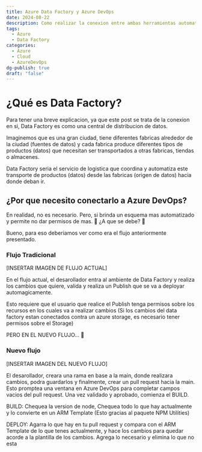 ```yaml
---
title: Azure Data Factory y Azure DevOps
date: 2024-08-22
description: Como realizar la conexion entre ambas herramientas automaticamente
tags:
  - Azure
  - Data Factory
categories:
  - Azure
  - Cloud
  - AzureDevOps
dg-publish: true
draft: "false"
---
```


# ¿Qué es Data Factory?

Para tener una breve explicacion, ya que este post se trata de la conexion en si, Data Factory es como una central de distribucion de datos.

Imaginemos que es una gran ciudad, tiene diferentes fabricas alrededor de la ciudad (fuentes de datos) y cada fabrica produce diferentes tipos de productos (datos) que necesitan ser transportados a otras fabricas, tiendas o almacenes.

Data Factory seria el servicio de logistica que coordina y automatiza este transporte de productos (datos) desde las fabricas (origen de datos) hacia donde deban ir.

## ¿Por que necesito conectarlo a Azure DevOps?

En realidad, no es necesario. Pero, si brinda un esquema mas automatizado y permite no dar permisos de mas. 🤔 ¿A que se debe? 🤔

Bueno, para eso deberiamos ver como era el flujo anteriormente presentado.
### Flujo Tradicional 
[INSERTAR IMAGEN DE FLUJO ACTUAL]

En el flujo actual, el desarollador entra al ambiente de Data Factory y realiza los cambios que quiere, valida y realiza un Publish que se va a deployar automagicamente.

Esto requiere que el usuario que realice el Publish tenga permisos sobre los recursos en los cuales va a realizar cambios (Si los cambios del data factory estan conectados contra un azure storage, es necesario tener permisos sobre el Storage)

PERO EN EL NUEVO FLUJO... 🎉
### Nuevo flujo 

[INSERTAR IMAGEN DEL NUEVO FLUJO]

El desarollador, creara una rama en base a la main, donde realizara cambios, podra guardarlos y finalmente, crear un pull request hacia la main. Esto promptea una ventana en Azure DevOps para completar campos vacios del pull request. Una vez validado y aprobado, comienza el BUILD.

BUILD: Chequea la version de node, Chequea todo lo que hay actualmente y lo convierte en un ARM Template (Esto gracias al paquete NPM Utilities)

DEPLOY: Agarra lo que hay en tu pull request y compara con el ARM Template de lo que tenes actualmente, y hace los cambios para quedar acorde a la plantilla de los cambios. Agrega lo necesario y elimina lo que no esta 


